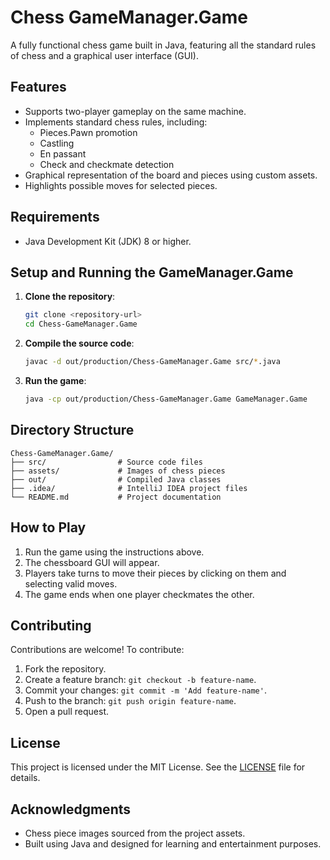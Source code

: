 # Chess GameManager.Game

A fully functional chess game built in Java, featuring all the standard rules of chess and a graphical user interface (GUI).

## Features

- Supports two-player gameplay on the same machine.
- Implements standard chess rules, including:
  - Pieces.Pawn promotion
  - Castling
  - En passant
  - Check and checkmate detection
- Graphical representation of the board and pieces using custom assets.
- Highlights possible moves for selected pieces.

## Requirements

- Java Development Kit (JDK) 8 or higher.

## Setup and Running the GameManager.Game

1. **Clone the repository**:
   ```bash
   git clone <repository-url>
   cd Chess-GameManager.Game
   ```

2. **Compile the source code**:
   ```bash
   javac -d out/production/Chess-GameManager.Game src/*.java
   ```

3. **Run the game**:
   ```bash
   java -cp out/production/Chess-GameManager.Game GameManager.Game
   ```

## Directory Structure

```
Chess-GameManager.Game/
├── src/                # Source code files
├── assets/             # Images of chess pieces
├── out/                # Compiled Java classes
├── .idea/              # IntelliJ IDEA project files
└── README.md           # Project documentation
```

## How to Play

1. Run the game using the instructions above.
2. The chessboard GUI will appear.
3. Players take turns to move their pieces by clicking on them and selecting valid moves.
4. The game ends when one player checkmates the other.

## Contributing

Contributions are welcome! To contribute:

1. Fork the repository.
2. Create a feature branch: `git checkout -b feature-name`.
3. Commit your changes: `git commit -m 'Add feature-name'`.
4. Push to the branch: `git push origin feature-name`.
5. Open a pull request.

## License

This project is licensed under the MIT License. See the [LICENSE](LICENSE) file for details.

## Acknowledgments

- Chess piece images sourced from the project assets.
- Built using Java and designed for learning and entertainment purposes.

